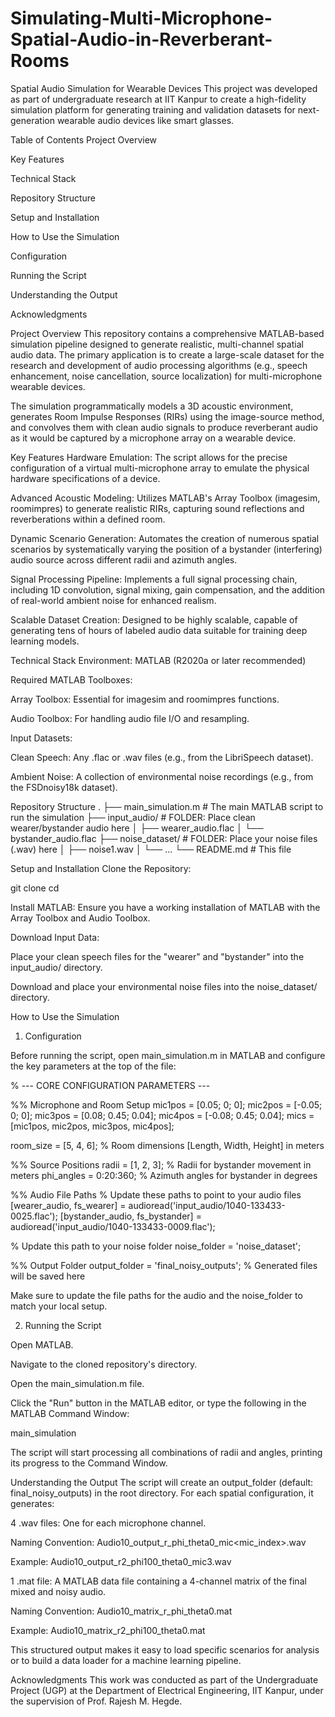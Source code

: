 # Simulating-Multi-Microphone-Spatial-Audio-in-Reverberant-Rooms

Spatial Audio Simulation for Wearable Devices
This project was developed as part of undergraduate research at IIT Kanpur to create a high-fidelity simulation platform for generating training and validation datasets for next-generation wearable audio devices like smart glasses.

Table of Contents
Project Overview

Key Features

Technical Stack

Repository Structure

Setup and Installation

How to Use the Simulation

Configuration

Running the Script

Understanding the Output

Acknowledgments

Project Overview
This repository contains a comprehensive MATLAB-based simulation pipeline designed to generate realistic, multi-channel spatial audio data. The primary application is to create a large-scale dataset for the research and development of audio processing algorithms (e.g., speech enhancement, noise cancellation, source localization) for multi-microphone wearable devices.

The simulation programmatically models a 3D acoustic environment, generates Room Impulse Responses (RIRs) using the image-source method, and convolves them with clean audio signals to produce reverberant audio as it would be captured by a microphone array on a wearable device.

Key Features
Hardware Emulation: The script allows for the precise configuration of a virtual multi-microphone array to emulate the physical hardware specifications of a device.

Advanced Acoustic Modeling: Utilizes MATLAB's Array Toolbox (imagesim, roomimpres) to generate realistic RIRs, capturing sound reflections and reverberations within a defined room.

Dynamic Scenario Generation: Automates the creation of numerous spatial scenarios by systematically varying the position of a bystander (interfering) audio source across different radii and azimuth angles.

Signal Processing Pipeline: Implements a full signal processing chain, including 1D convolution, signal mixing, gain compensation, and the addition of real-world ambient noise for enhanced realism.

Scalable Dataset Creation: Designed to be highly scalable, capable of generating tens of hours of labeled audio data suitable for training deep learning models.

Technical Stack
Environment: MATLAB (R2020a or later recommended)

Required MATLAB Toolboxes:

Array Toolbox: Essential for imagesim and roomimpres functions.

Audio Toolbox: For handling audio file I/O and resampling.

Input Datasets:

Clean Speech: Any .flac or .wav files (e.g., from the LibriSpeech dataset).

Ambient Noise: A collection of environmental noise recordings (e.g., from the FSDnoisy18k dataset).

Repository Structure
.
├── main_simulation.m        # The main MATLAB script to run the simulation
├── input_audio/             # FOLDER: Place clean wearer/bystander audio here
│   ├── wearer_audio.flac
│   └── bystander_audio.flac
├── noise_dataset/           # FOLDER: Place your noise files (.wav) here
│   ├── noise1.wav
│   └── ...
└── README.md                # This file

Setup and Installation
Clone the Repository:

git clone <your-repository-url>
cd <your-repository-name>

Install MATLAB: Ensure you have a working installation of MATLAB with the Array Toolbox and Audio Toolbox.

Download Input Data:

Place your clean speech files for the "wearer" and "bystander" into the input_audio/ directory.

Download and place your environmental noise files into the noise_dataset/ directory.

How to Use the Simulation
1. Configuration

Before running the script, open main_simulation.m in MATLAB and configure the key parameters at the top of the file:

% --- CORE CONFIGURATION PARAMETERS ---

%% Microphone and Room Setup
mic1pos = [0.05; 0; 0];
mic2pos = [-0.05; 0; 0];
mic3pos = [0.08; 0.45; 0.04];
mic4pos = [-0.08; 0.45; 0.04];
mics = [mic1pos, mic2pos, mic3pos, mic4pos];

room_size = [5, 4, 6]; % Room dimensions [Length, Width, Height] in meters

%% Source Positions
radii = [1, 2, 3]; % Radii for bystander movement in meters
phi_angles = 0:20:360; % Azimuth angles for bystander in degrees

%% Audio File Paths
% Update these paths to point to your audio files
[wearer_audio, fs_wearer] = audioread('input_audio/1040-133433-0025.flac');
[bystander_audio, fs_bystander] = audioread('input_audio/1040-133433-0009.flac');

% Update this path to your noise folder
noise_folder = 'noise_dataset';

%% Output Folder
output_folder = 'final_noisy_outputs'; % Generated files will be saved here

Make sure to update the file paths for the audio and the noise_folder to match your local setup.

2. Running the Script

Open MATLAB.

Navigate to the cloned repository's directory.

Open the main_simulation.m file.

Click the "Run" button in the MATLAB editor, or type the following in the MATLAB Command Window:

main_simulation

The script will start processing all combinations of radii and angles, printing its progress to the Command Window.

Understanding the Output
The script will create an output_folder (default: final_noisy_outputs) in the root directory. For each spatial configuration, it generates:

4 .wav files: One for each microphone channel.

Naming Convention: Audio10_output_r<radius>_phi<angle>_theta0_mic<mic_index>.wav

Example: Audio10_output_r2_phi100_theta0_mic3.wav

1 .mat file: A MATLAB data file containing a 4-channel matrix of the final mixed and noisy audio.

Naming Convention: Audio10_matrix_r<radius>_phi<angle>_theta0.mat

Example: Audio10_matrix_r2_phi100_theta0.mat

This structured output makes it easy to load specific scenarios for analysis or to build a data loader for a machine learning pipeline.

Acknowledgments
This work was conducted as part of the Undergraduate Project (UGP) at the Department of Electrical Engineering, IIT Kanpur, under the supervision of Prof. Rajesh M. Hegde.
